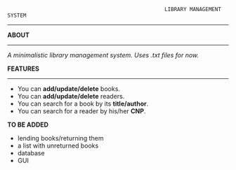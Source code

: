 													  LIBRARY MANAGEMENT SYSTEM

-----

**ABOUT**


-----



*A minimalistic library management system.*
*Uses .txt files for now.*

**FEATURES**


-----


* You can **add/update/delete** books.
* You can **add/update/delete** readers.
* You can search for a book by its **title/author**.
* You can search for a reader by his/her **CNP**.

**TO BE ADDED**
* lending books/returning them
* a list with unreturned books
* database
* GUI

